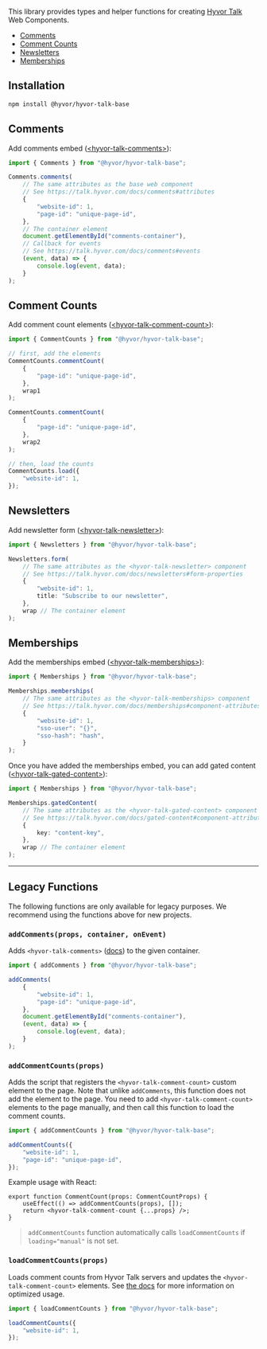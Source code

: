 This library provides types and helper functions for creating [Hyvor Talk](https://talk.hyvor.com) Web Components.

-   [Comments](#comments)
-   [Comment Counts](#comment-counts)
-   [Newsletters](#newsletters)
-   [Memberships](#memberships)

## Installation

```bash
npm install @hyvor/hyvor-talk-base
```

## Comments

Add comments embed ([&lt;hyvor-talk-comments&gt;](https://talk.hyvor.com/docs/comments)):

```ts
import { Comments } from "@hyvor/hyvor-talk-base";

Comments.comments(
    // The same attributes as the base web component
    // See https://talk.hyvor.com/docs/comments#attributes
    {
        "website-id": 1,
        "page-id": "unique-page-id",
    },
    // The container element
    document.getElementById("comments-container"),
    // Callback for events
    // See https://talk.hyvor.com/docs/comments#events
    (event, data) => {
        console.log(event, data);
    }
);
```

## Comment Counts

Add comment count elements ([&lt;hyvor-talk-comment-count&gt;](https://talk.hyvor.com/docs/comment-counts)):

```ts
import { CommentCounts } from "@hyvor/hyvor-talk-base";

// first, add the elements
CommentCounts.commentCount(
    {
        "page-id": "unique-page-id",
    },
    wrap1
);

CommentCounts.commentCount(
    {
        "page-id": "unique-page-id",
    },
    wrap2
);

// then, load the counts
CommentCounts.load({
    "website-id": 1,
});
```

## Newsletters

Add newsletter form ([&lt;hyvor-talk-newsletter&gt;](https://talk.hyvor.com/docs/newsletter)):

```ts
import { Newsletters } from "@hyvor/hyvor-talk-base";

Newsletters.form(
    // The same attributes as the <hyvor-talk-newsletter> component
    // See https://talk.hyvor.com/docs/newsletters#form-properties
    {
        "website-id": 1,
        title: "Subscribe to our newsletter",
    },
    wrap // The container element
);
```

## Memberships

Add the memberships embed ([&lt;hyvor-talk-memberships&gt;](https://talk.hyvor.com/docs/memberships)):

```ts
import { Memberships } from "@hyvor/hyvor-talk-base";

Memberships.memberships(
    // The same attributes as the <hyvor-talk-memberships> component
    // See https://talk.hyvor.com/docs/memberships#component-attributes
    {
        "website-id": 1,
        "sso-user": "{}",
        "sso-hash": "hash",
    }
);
```

Once you have added the memberships embed, you can add gated content ([&lt;hyvor-talk-gated-content&gt;](https://talk.hyvor.com/docs/memberships#gated-content)):

```ts
import { Memberships } from "@hyvor/hyvor-talk-base";

Memberships.gatedContent(
    // The same attributes as the <hyvor-talk-gated-content> component
    // See https://talk.hyvor.com/docs/gated-content#component-attributes
    {
        key: "content-key",
    },
    wrap // The container element
);
```

---

## Legacy Functions

The following functions are only available for legacy purposes. We recommend using the functions above for new projects.

### `addComments(props, container, onEvent)`

Adds `<hyvor-talk-comments>` ([docs](https://talk.hyvor.com/docs/install)) to the given container.

```ts
import { addComments } from "@hyvor/hyvor-talk-base";

addComments(
    {
        "website-id": 1,
        "page-id": "unique-page-id",
    },
    document.getElementById("comments-container"),
    (event, data) => {
        console.log(event, data);
    }
);
```

### `addCommentCounts(props)`

Adds the script that registers the `<hyvor-talk-comment-count>` custom element to the page. Note that unlike `addComments`, this function does not add the element to the page. You need to add `<hyvor-talk-comment-count>` elements to the page manually, and then call this function to load the comment counts.

```ts
import { addCommentCounts } from "@hyvor/hyvor-talk-base";

addCommentCounts({
    "website-id": 1,
    "page-id": "unique-page-id",
});
```

Example usage with React:

```tsx
export function CommentCount(props: CommentCountProps) {
    useEffect(() => addCommentCounts(props), []);
    return <hyvor-talk-comment-count {...props} />;
}
```

> `addCommentCounts` function automatically calls `loadCommentCounts` if `loading="manual"` is not set.

### `loadCommentCounts(props)`

Loads comment counts from Hyvor Talk servers and updates the `<hyvor-talk-comment-count>` elements. See [the docs](https://talk.hyvor.com/docs/comment-counts) for more information on optimized usage.

```ts
import { loadCommentCounts } from "@hyvor/hyvor-talk-base";

loadCommentCounts({
    "website-id": 1,
});
```
